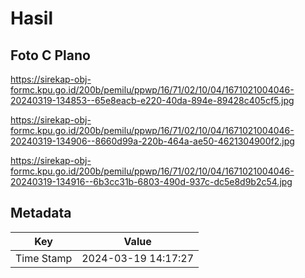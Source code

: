 # Hasil

## Foto C Plano

https://sirekap-obj-formc.kpu.go.id/200b/pemilu/ppwp/16/71/02/10/04/1671021004046-20240319-134853--65e8eacb-e220-40da-894e-89428c405cf5.jpg

https://sirekap-obj-formc.kpu.go.id/200b/pemilu/ppwp/16/71/02/10/04/1671021004046-20240319-134906--8660d99a-220b-464a-ae50-4621304900f2.jpg

https://sirekap-obj-formc.kpu.go.id/200b/pemilu/ppwp/16/71/02/10/04/1671021004046-20240319-134916--6b3cc31b-6803-490d-937c-dc5e8d9b2c54.jpg


## Metadata

| Key        | Value               |
| ---------- | ------------------- |
| Time Stamp | 2024-03-19 14:17:27 |



